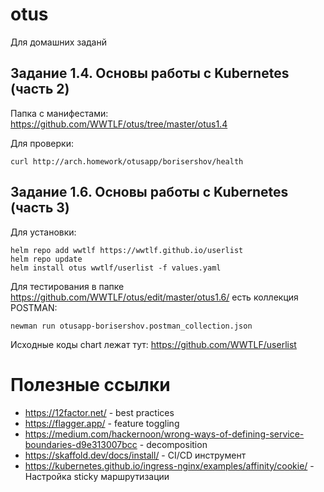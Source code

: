 # otus
Для домашних заданй
## Задание 1.4. Основы работы с Kubernetes (часть 2)
Папка с манифестами: https://github.com/WWTLF/otus/tree/master/otus1.4

Для проверки:
```
curl http://arch.homework/otusapp/borisershov/health
```

## Задание 1.6. Основы работы с Kubernetes (часть 3)
Для установки:
```
helm repo add wwtlf https://wwtlf.github.io/userlist
helm repo update
helm install otus wwtlf/userlist -f values.yaml  
```

Для тестирования в папке https://github.com/WWTLF/otus/edit/master/otus1.6/ есть коллекция POSTMAN:
```
newman run otusapp-borisershov.postman_collection.json
```

Исходные коды chart лежат тут: https://github.com/WWTLF/userlist


# Полезные ссылки
- https://12factor.net/ -  best practices
- https://flagger.app/ - feature toggling
- https://medium.com/hackernoon/wrong-ways-of-defining-service-boundaries-d9e313007bcc - decomposition
- https://skaffold.dev/docs/install/ - CI/CD инструмент
- https://kubernetes.github.io/ingress-nginx/examples/affinity/cookie/ - Настройка sticky маршрутизации
